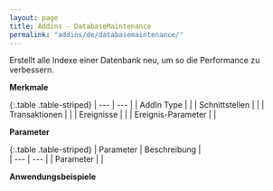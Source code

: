 ```yaml
---
layout: page
title: Addins - DatabaseMaintenance
permalink: "addins/de/databasemaintenance/"
---
```


Erstellt alle Indexe einer Datenbank neu, um so die Performance zu verbessern.

__Merkmale__

{:.table .table-striped}
| --- | --- |
| AddIn Type |  |
| Schnittstellen |  |
| Transaktionen |  |
| Ereignisse |  |
| Ereignis-Parameter |  |


__Parameter__

{:.table .table-striped}
| Parameter | Beschreibung |                      
| --- | --- |
| Parameter |  |


__Anwendungsbeispiele__

